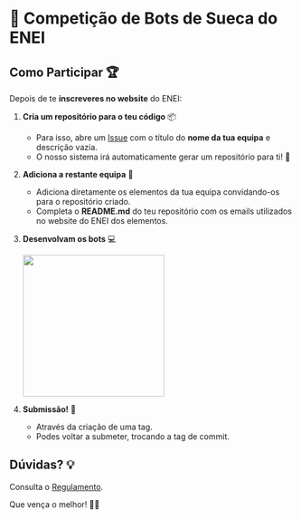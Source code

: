 # 🤖 Competição de Bots de Sueca do ENEI

## Como Participar 🏆

Depois de te **inscreveres no website** do ENEI:

1. **Cria um repositório para o teu código** 📦
    - Para isso, abre um [Issue](https://github.com/ENEI-Competicoes/Bots-Sueca/issues/new) com o título do **nome da tua equipa** e descrição vazia.
    - O nosso sistema irá automaticamente gerar um repositório para ti! 🔧

2. **Adiciona a restante equipa** 📝
    - Adiciona diretamente os elementos da tua equipa convidando-os para o repositório criado.
    - Completa o **README.md** do teu repositório com os emails utilizados no website do ENEI dos elementos.

3. **Desenvolvam os bots** 💻
   
    <img src="https://media0.giphy.com/media/v1.Y2lkPTc5MGI3NjExM2R5dXV4ZnhxY2EwemtlMDJvNjN0czdldXdibTVtZnJhNHNvaG1jZiZlcD12MV9pbnRlcm5hbF9naWZfYnlfaWQmY3Q9Zw/QNFhOolVeCzPQ2Mx85/giphy.gif" width="250">

4. **Submissão!** 🚀
   - Através da criação de uma tag.
   - Podes voltar a submeter, trocando a tag de commit.

## Dúvidas? 💡

Consulta o [Regulamento](https://drive.google.com/file/d/1BcfQ_5L5xKLyLVZ8T3GknXnc5j2xj4ya/view?usp=sharing).

Que vença o melhor! 🏅🚀
